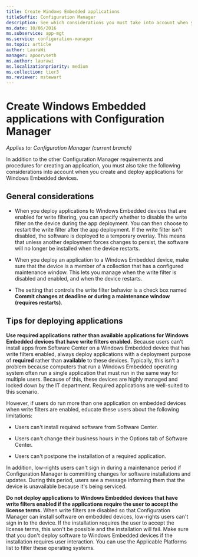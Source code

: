 ```yaml
---
title: Create Windows Embedded applications
titleSuffix: Configuration Manager
description: See which considerations you must take into account when you create and deploy applications for Windows Embedded devices.
ms.date: 10/06/2016
ms.subservice: app-mgt
ms.service: configuration-manager
ms.topic: article
author: LauraWi
manager: apoorvseth
ms.author: laurawi
ms.localizationpriority: medium
ms.collection: tier3
ms.reviewer: mstewart
---
```

# Create Windows Embedded applications with Configuration Manager

*Applies to: Configuration Manager (current branch)*

In addition to the other Configuration Manager requirements and procedures for creating an application, you must also take the following considerations into account when you create and deploy applications for Windows Embedded devices.

## General considerations

-   When you deploy applications to Windows Embedded devices that are enabled for write filtering, you can specify whether to disable the write filter on the device during the app deployment. You can then choose to restart the write filter after the app deployment. If the write filter isn't disabled, the software is deployed to a temporary overlay. This means that unless another deployment forces changes to persist, the software will no longer be installed when the device restarts.

-   When you deploy an application to a Windows Embedded device, make sure that the device is a member of a collection that has a configured maintenance window. This lets you manage when the write filter is disabled and enabled, and when the device restarts.

-   The setting that controls the write filter behavior is a check box named **Commit changes at deadline or during a maintenance window (requires restarts)**.

## Tips for deploying applications

**Use required applications rather than available applications for Windows Embedded devices that have write filters enabled.** Because users can't install apps from Software Center on a Windows Embedded device that has write filters enabled, always deploy applications with a deployment purpose of **required** rather than **available** to these devices. Typically, this isn't a problem because computers that run a Windows Embedded operating system often run a single application that must run in the same way for multiple users. Because of this, these devices are highly managed and locked down by the IT department. Required applications are well-suited to this scenario.

 However, if users do run more than one application on embedded devices when write filters are enabled, educate these users about the following limitations:

-   Users can't install required software from Software Center.

-   Users can't change their business hours in the Options tab of Software Center.

-   Users can't postpone the installation of a required application.

In addition, low-rights users can't sign in during a maintenance period if Configuration Manager is committing changes for software installations and updates. During this period, users see a message informing them that the device is unavailable because it's being serviced.

**Do not deploy applications to Windows Embedded devices that have write filters enabled if the applications require the user to accept the license terms.** When write filters are disabled so that Configuration Manager can install software on embedded devices, low-rights users can't sign in to the device. If the installation requires the user to accept the license terms, this won't be possible and the installation will fail. Make sure that you don't deploy software to Windows Embedded devices if the installation requires user interaction. You can use the Applicable Platforms list to filter these operating systems.
